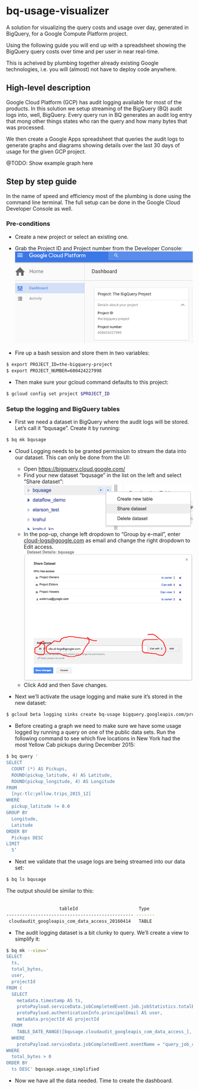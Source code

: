 # bq-usage-visualizer
A solution for visualizing the query costs and usage over day, generated in BigQuery, for a Google Compute Platform project.

Using the following guide you will end up with a spreadsheet showing the BigQuery query costs over time and per user in near real-time.

This is acheived by plumbing together already existing Google technologies, i.e. you will (almost) not have to deploy code anywhere.

## High-level description

Google Cloud Platform (GCP) has audit logging available for most of the products. In this solution we setup streaming of the BigQuery (BQ) audit logs into, well, BigQuery. Every query run in BQ generates an audit log entry that mong other things states who ran the query and how many bytes that was processed. 

We then create a Google Apps spreadsheet that queries the audit logs to generate graphs and diagrams showing details over the last 30 days of usage for the given GCP project.

@TODO: Show example graph here

## Step by step guide

In the name of speed and efficiency most of the plumbing is done using the command line terminal. The full setup can be done in the Google Cloud Developer Console as well.

### Pre-conditions

* Create a new project or select an existing one. 
* Grab the Project ID and Project number from the Developer Console:
![Grab project ID and number](https://raw.githubusercontent.com/fwallenius/bq-usage-visualizer/master/images/project_id.png)

* Fire up a bash session and store them in two variables:
```bash
$ export PROJECT_ID=the-bigquery-project
$ export PROJECT_NUMBER=600424227998
```
* Then make sure your gcloud command defaults to this project:
```bash
$ gcloud config set project $PROJECT_ID
```

### Setup the logging and BigQuery tables

* First we need a dataset in BigQuery where the audit logs will be stored. Let’s call it “bqusage”. Create it by running:
```bash
$ bq mk bqusage
```

* Cloud Logging needs to be granted permission to stream the data into our dataset. This can only be done from the UI: 

  * Open https://bigquery.cloud.google.com/
  * Find your new dataset “bqusage” in the list on the left and select “Share dataset”:
![Select Share dataset](https://raw.githubusercontent.com/fwallenius/bq-usage-visualizer/master/images/share_dataset.png)
  * In the pop-up, change left dropdown to “Group by e-mail”, enter cloud-logs@google.com as email and change the right dropdown to Edit access.
![Add the Logs users](https://raw.githubusercontent.com/fwallenius/bq-usage-visualizer/master/images/add_logs_user.png)
  * Click Add and then Save changes.

* Next we’ll activate the usage logging and make sure it’s stored in the new dataset:
```bash
$ gcloud beta logging sinks create bq-usage bigquery.googleapis.com/projects/$PROJECT_NUMBER/datasets/bqusage --log-service bigquery.googleapis.com
```

* Before creating a graph we need to make sure we have some usage logged by running a query on one of the public data sets. Run the following command to see which five locations in New York had the most Yellow Cab pickups during December 2015:
```bash
$ bq query '
SELECT
  COUNT (*) AS Pickups,
  ROUND(pickup_latitude, 4) AS Latitude,
  ROUND(pickup_longitude, 4) AS Longitude
FROM
  [nyc-tlc:yellow.trips_2015_12]
WHERE
  pickup_latitude != 0.0
GROUP BY
  Longitude,
  Latitude
ORDER BY
  Pickups DESC
LIMIT
  5’
```

* Next we validate that the usage logs are being streamed into our data set:
```bash
$ bq ls bqusage
```
The output should be similar to this:
```bash

                    tableId                       Type
------------------------------------------------ -------
 cloudaudit_googleapis_com_data_access_20160414   TABLE
```

* The audit logging dataset is a bit clunky to query. We’ll create a view to simplify it:
```bash
$ bq mk --view='
SELECT
  ts,
  total_bytes,
  user,
  projectId
FROM (
  SELECT
    metadata.timestamp AS ts,
    protoPayload.serviceData.jobCompletedEvent.job.jobStatistics.totalBilledBytes AS total_bytes,
    protoPayload.authenticationInfo.principalEmail AS user,
    metadata.projectId AS projectId
  FROM
    TABLE_DATE_RANGE([bqusage.cloudaudit_googleapis_com_data_access_], DATE_ADD(CURRENT_TIMESTAMP(), -30, "DAY"), CURRENT_TIMESTAMP())
  WHERE
    protoPayload.serviceData.jobCompletedEvent.eventName = "query_job_completed")
WHERE
  total_bytes > 0
ORDER BY
  ts DESC' bqusage.usage_simplified
```

* Now we have all the data needed. Time to create the dashboard.














